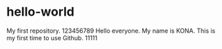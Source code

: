 # hello-world
My first repository.
123456789
Hello everyone. My name is KONA. This is my first time to use Github.
11111
